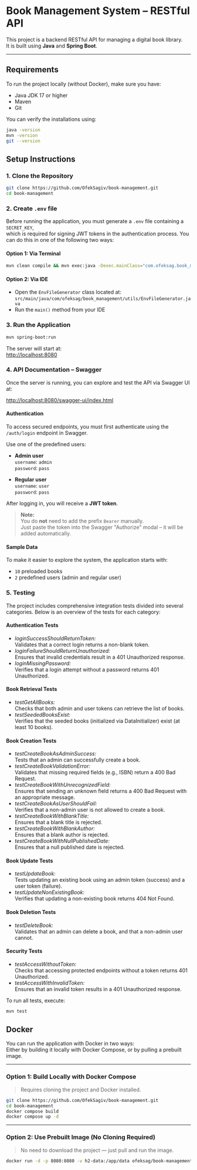 # Book Management System – RESTful API

This project is a backend RESTful API for managing a digital book library.  
It is built using **Java** and **Spring Boot**.

---

## Requirements

To run the project locally (without Docker), make sure you have:

- Java JDK 17 or higher
- Maven
- Git

You can verify the installations using:

```bash
java -version
mvn -version
git --version
```

## Setup Instructions

### 1. Clone the Repository

```bash
git clone https://github.com/OfekSagiv/book-management.git
cd book-management
```

### 2. Create `.env` file

Before running the application, you must generate a `.env` file containing a `SECRET_KEY`,  
which is required for signing JWT tokens in the authentication process.
You can do this in one of the following two ways:

#### Option 1: Via Terminal

```bash
mvn clean compile && mvn exec:java -Dexec.mainClass="com.ofeksag.book_management.utils.EnvFileGenerator"
```

#### Option 2: Via IDE

- Open the `EnvFileGenerator` class located at:  
  `src/main/java/com/ofeksag/book_management/utils/EnvFileGenerator.java`
- Run the `main()` method from your IDE 

### 3. Run the Application

```bash
mvn spring-boot:run
```

The server will start at:  
[http://localhost:8080](http://localhost:8080)


### 4. API Documentation – Swagger

Once the server is running, you can explore and test the API via Swagger UI at:

[http://localhost:8080/swagger-ui/index.html](http://localhost:8080/swagger-ui/index.html)

#### Authentication

To access secured endpoints, you must first authenticate using the `/auth/login` endpoint in Swagger.

Use one of the predefined users:

- **Admin user**  
  `username`: `admin`  
  `password`: `pass`

- **Regular user**  
  `username`: `user`  
  `password`: `pass`

After logging in, you will receive a **JWT token**.

> **Note:**  
> You do **not** need to add the prefix `Bearer` manually.  
> Just paste the token into the Swagger "Authorize" modal – it will be added automatically.

#### Sample Data

To make it easier to explore the system, the application starts with:

- `10` preloaded books
- `2` predefined users (admin and regular user)

### 5. Testing

The project includes comprehensive integration tests divided into several categories. Below is an overview of the tests for each category:

#### Authentication Tests
- *loginSuccessShouldReturnToken:*  
  Validates that a correct login returns a non-blank token.
- *loginFailureShouldReturnUnauthorized:*  
  Ensures that invalid credentials result in a 401 Unauthorized response.
- *loginMissingPassword:*  
  Verifies that a login attempt without a password returns 401 Unauthorized.

#### Book Retrieval Tests
- *testGetAllBooks:*  
  Checks that both admin and user tokens can retrieve the list of books.
- *testSeededBooksExist:*  
  Verifies that the seeded books (initialized via DataInitializer) exist (at least 10 books).

#### Book Creation Tests
- *testCreateBookAsAdminSuccess:*  
  Tests that an admin can successfully create a book.
- *testCreateBookValidationError:*  
  Validates that missing required fields (e.g., ISBN) return a 400 Bad Request.
- *testCreateBookWithUnrecognizedField:*  
  Ensures that sending an unknown field returns a 400 Bad Request with an appropriate message.
- *testCreateBookAsUserShouldFail:*  
  Verifies that a non-admin user is not allowed to create a book.
- *testCreateBookWithBlankTitle:*  
  Ensures that a blank title is rejected.
- *testCreateBookWithBlankAuthor:*  
  Ensures that a blank author is rejected.
- *testCreateBookWithNullPublishedDate:*  
  Ensures that a null published date is rejected.

#### Book Update Tests
- *testUpdateBook:*  
  Tests updating an existing book using an admin token (success) and a user token (failure).
- *testUpdateNonExistingBook:*  
  Verifies that updating a non-existing book returns 404 Not Found.

#### Book Deletion Tests
- *testDeleteBook:*  
  Validates that an admin can delete a book, and that a non-admin user cannot.

#### Security Tests
- *testAccessWithoutToken:*  
  Checks that accessing protected endpoints without a token returns 401 Unauthorized.
- *testAccessWithInvalidToken:*  
  Ensures that an invalid token results in a 401 Unauthorized response.

To run all tests, execute:

```bash
mvn test
```


## Docker

You can run the application with Docker in two ways:  
Either by building it locally with Docker Compose, or by pulling a prebuilt image.

---

### Option 1: Build Locally with Docker Compose

> Requires cloning the project and Docker installed.

```bash
git clone https://github.com/OfekSagiv/book-management.git
cd book-management
docker compose build
docker compose up -d
```

---

### Option 2: Use Prebuilt Image (No Cloning Required)

> No need to download the project — just pull and run the image.

```bash
docker run -d -p 8080:8080 -v h2-data:/app/data ofeksag/book-management-spring:v1.1
```